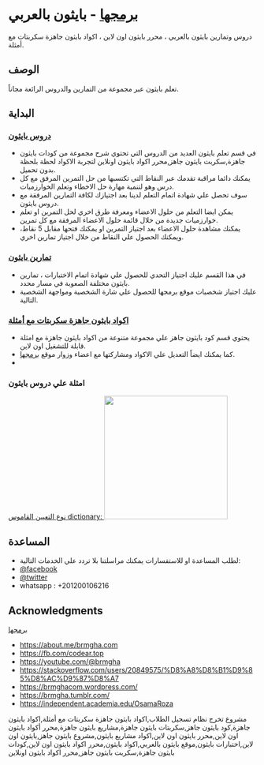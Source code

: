 # [برمجها](https://www.brmgha.com) - بايثون بالعربي

دروس وتمارين بايثون بالعربي ، محرر بايثون اون لاين ، اكواد بايثون جاهزة سكربتات مع أمثلة. 

## الوصف

تعلم بايثون عبر مجموعة من التمارين والدروس الرائعة مجاناً.

## البداية

### [دروس بايثون](https://www.brmgha.com/learns)

* في قسم تعلم بايثون العديد من الدروس التي تحتوي شرح مجموعة من كودات بايثون جاهزة,سكربت بايثون جاهز,محرر اكواد بايثون اونلاين لتجربة الاكواد لحظة بلحظة بدون تحميل.
* يمكنك دائما مراقبة تقدمك عبر النقاط التي تكتسبها من حل التمرين المرفق مع كل درس وهو لتنمية مهارة حل الاخطاء وتعلم الخوارزميات.
* سوف تحصل علي شهادة اتمام التعلم لدينا بعد اجتيازك لكافة التمارين المرفقة مع دروس بايثون.
* يمكن ايضا التعلم من حلول الاعضاء ومعرفة طرق اخري لحل التمرين او تعلم خوارزميات جديدة من خلال قائمة حلول الاعضاء المرفقة مع كل تمرين.
* يمكنك مشاهدة حلول الاعضاء بعد اجتياز التمرين او يمكنك فتحها مقابل 5 نقاط، ويمكنك الحصول علي النقاط من خلال اجتياز تمارين اخري.  

### [تمارين بايثون](https://www.brmgha.com/tasks)
* في هذا القسم عليك اجتياز التحدي للحصول علي شهادة اتمام الاختبارات ، تمارين بايثون مختلفة الصعوبة في مسار محدد.
* عليك اجتياز شخصيات موقع برمجها للحصول علي شارة الشخصية ومواجهة الشخصية التالية.

### [اكواد بايثون جاهزة سكربتات مع أمثلة](https://www.brmgha.com/python-code-examples)
* يحتوي قسم كود بايثون جاهز علي مجموعة متنوعة من اكواد بايثون جاهزة مع امثلة قابلة للتشغيل اون لاين.
* كما يمكنك ايضاً التعديل علي الاكواد ومشاركتها مع اعضاء وزوار موقع [برمجها](https://www.brmgha.com).
* 
### امثلة علي دروس بايثون

[نوع التعيين القاموس dictionary:  <img src="https://www.brmgha.com/images/datatype.jpg" width="250">](https://www.brmgha.com/learn?t=%D8%A8%D8%A7%D9%8A%D8%AB%D9%88%D9%86-%D9%86%D9%88%D8%B9-%D8%A7%D9%84%D8%AA%D8%B9%D9%8A%D9%8A%D9%86-%D8%A7%D9%84%D9%82%D8%A7%D9%85%D9%88%D8%B3-dictionary)


## المساعدة

* لطلب المساعدة او للاستفسارات يمكنك مراسلتنا بلا تردد علي الخدمات التالية:
*  [@facebook](https://facebook.com/codear.top)
*  [@twitter](https://twitter.com/brmgha)
*  whatsapp : +201200106216



## Acknowledgments

[برمجها](https://www.brmgha.com)


- https://about.me/brmgha.com
- https://fb.com/codear.top
- https://youtube.com/@brmgha
- https://stackoverflow.com/users/20849575/%D8%A8%D8%B1%D9%85%D8%AC%D9%87%D8%A7
- https://brmghacom.wordpress.com/
- https://brmgha.tumblr.com/
- https://independent.academia.edu/OsamaRoza



مشروع تخرج نظام تسجيل الطلاب,اكواد بايثون جاهزة سكربتات مع أمثلة,اكواد بايثون جاهزة,كود بايثون جاهز,سكربتات بايثون جاهزة,مشاريع بايثون جاهزة,محرر أكواد بايثون اون لاين,محرر بايثون اون لاين,اكواد مشاريع بايثون,مشروع بايثون جاهز,بايثون اون لاين,اختبارات بايثون,موقع بايثون بالعربي,اكواد بايثون,محرر اكواد بايثون اون لاين,كودات بايثون جاهزة,سكربت بايثون جاهز,محرر اكواد بايثون اونلاين
